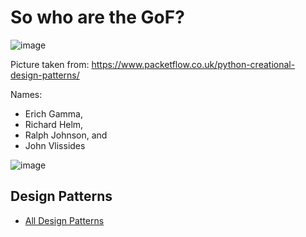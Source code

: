 
# So who are the GoF?
![image](https://user-images.githubusercontent.com/18373774/111019171-1c149f00-8383-11eb-9882-05113a51db32.png)

Picture taken from: https://www.packetflow.co.uk/python-creational-design-patterns/

Names:
 - Erich Gamma, 
 - Richard Helm,
 - Ralph Johnson, and 
 - John Vlissides

![image](https://user-images.githubusercontent.com/18373774/111019297-eae89e80-8383-11eb-8aac-0469d59c1ef3.png)


## Design Patterns
  - [All Design Patterns](https://sourcemaking.com/design_patterns)
